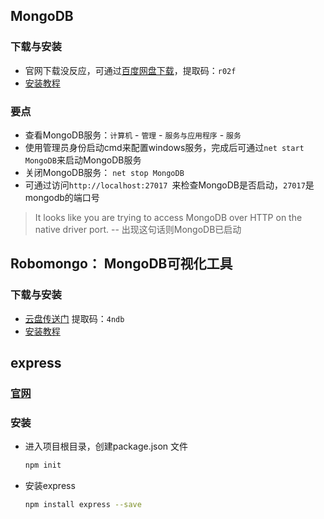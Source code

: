 
## MongoDB
### 下载与安装
* 官网下载没反应，可通过[百度网盘下载](https://pan.baidu.com/s/13MtML0FrMGNvroodJ5Scgg)，提取码：`r02f`
* [安装教程](https://blog.csdn.net/heshushun/article/details/77776706)

### 要点
* 查看MongoDB服务：`计算机` - `管理` - `服务与应用程序` - `服务`
* 使用管理员身份启动cmd来配置windows服务，完成后可通过`net start MongoDB`来启动MongoDB服务
* 关闭MongoDB服务： `net stop MongoDB`
* 可通过访问`http://localhost:27017 `来检查MongoDB是否启动，`27017`是mongodb的端口号

> It looks like you are trying to access MongoDB over HTTP on the native driver port. -- 出现这句话则MongoDB已启动


## Robomongo： MongoDB可视化工具
### 下载与安装
* [云盘传送门](https://pan.baidu.com/s/1lcXx2NbPyfazUAzFUhaSwQ) 提取码：`4ndb`
* [安装教程](https://blog.csdn.net/u011684839/article/details/80911732)

## express
### [官网](http://www.expressjs.com.cn/)
### 安装
* 进入项目根目录，创建package.json 文件

  ```bash
  npm init
  ```

* 安装express
  ```bash
  npm install express --save
  ```
